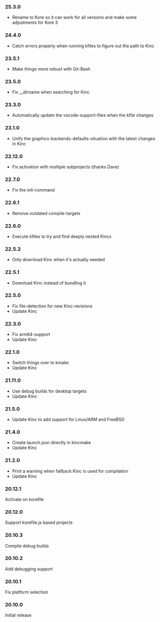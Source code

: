 ### 25.3.0

* Rename to Kore so it can work for all versions and make some adjustments for Kore 3

### 24.4.0

* Catch errors properly when running kfiles to figure out the path to Kinc

### 23.5.1

* Make things more robust with Git-Bash

### 23.5.0

* Fix \_\_dirname when searching for Kinc

### 23.3.0

* Automatically update the vscode-support-files when the kfile changes

### 23.1.0

* Unify the graphics-backends-defaults-situation with the latest changes in Kinc

### 22.12.0

* Fix activation with multiple subprojects (thanks Dave)

### 22.7.0

* Fix the init-command

### 22.6.1

* Remove outdated compile-targets

### 22.6.0

* Execute kfiles to try and find deeply nested Kincs

### 22.5.2

* Only download Kinc when it's actually needed

### 22.5.1

* Download Kinc instead of bundling it

### 22.5.0

* Fix file-detection for new Kinc-revisions
* Update Kinc

### 22.3.0

* Fix arm64-support
* Update Kinc

### 22.1.0

* Switch things over to kmake
* Update Kinc

### 21.11.0

* Use debug builds for desktop targets
* Update Kinc

### 21.5.0

* Update Kinc to add support for Linux/ARM and FreeBSD

### 21.4.0

* Create launch.json directly in kincmake
* Update Kinc

### 21.2.0

* Print a warning when fallback Kinc is used for compilation
* Update Kinc

### 20.12.1

Activate on korefile

### 20.12.0

Support korefile.js based projects

### 20.10.3

Compile debug builds

### 20.10.2

Add debugging support

### 20.10.1

Fix platform selection

### 20.10.0

Initial release
